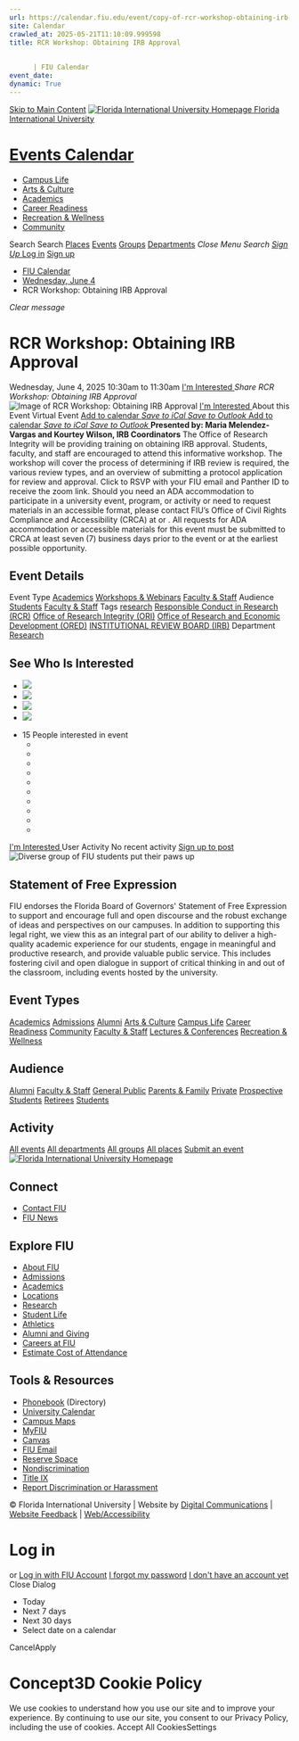 ```yaml
---
url: https://calendar.fiu.edu/event/copy-of-rcr-workshop-obtaining-irb-approval-6735
site: Calendar
crawled_at: 2025-05-21T11:10:09.999598
title: RCR Workshop: Obtaining IRB Approval
    
    
      | FIU Calendar
event_date: 
dynamic: True
---
```


[Skip to Main Content](https://calendar.fiu.edu/event/copy-of-rcr-workshop-obtaining-irb-approval-6735#main-content)
[![Florida International University Homepage](https://digicdn.fiu.edu/core/_assets/images/logo-top.png) Florida International University](https://www.fiu.edu)
# [Events Calendar ](https://calendar.fiu.edu/)
  * [Campus Life](https://calendar.fiu.edu/calendar?event_types%5B%5D=127595)
  * [Arts & Culture](https://calendar.fiu.edu/calendar?event_types%5B%5D=127590)
  * [Academics](https://calendar.fiu.edu/calendar?event_types%5B%5D=127582)
  * [Career Readiness](https://calendar.fiu.edu/calendar?event_types%5B%5D=127584)
  * [Recreation & Wellness](https://calendar.fiu.edu/calendar?event_types%5B%5D=127603)
  * [Community](https://calendar.fiu.edu/calendar?event_types%5B%5D=127601)


Search Search
[Places](https://calendar.fiu.edu/search/places) [Events](https://calendar.fiu.edu/calendar) [Groups](https://calendar.fiu.edu/search/groups) [Departments](https://calendar.fiu.edu/search/departments)
_Close Menu_
_Search_ [ _Sign Up_ ](https://calendar.fiu.edu/signup)
[Log in](https://calendar.fiu.edu/auth/shib_login?previous_url=https%3A%2F%2Fcalendar.fiu.edu%2Fevent%2Fcopy-of-rcr-workshop-obtaining-irb-approval-6735) [Sign up](https://calendar.fiu.edu/signup)
  * [FIU Calendar](https://calendar.fiu.edu/)
  * [Wednesday, June 4](https://calendar.fiu.edu/calendar/day/2025/6/4)
  * RCR Workshop: Obtaining IRB Approval


_Clear message_
# RCR Workshop: Obtaining IRB Approval
Wednesday, June 4, 2025 10:30am to 11:30am 
[ I'm Interested ](https://calendar.fiu.edu/event/49277078887485/confirm?return=https%3A%2F%2Fcalendar.fiu.edu%2Fevent%2Fcopy-of-rcr-workshop-obtaining-irb-approval-6735)
_Share RCR Workshop: Obtaining IRB Approval_
![Image of RCR Workshop: Obtaining IRB Approval](https://localist-images.azureedge.net/photos/664326/card/7eb1b843932ccca9c16245cc99f64d88370c9c69.jpg)
[ I'm Interested ](https://calendar.fiu.edu/event/49277078887485/confirm?return=https%3A%2F%2Fcalendar.fiu.edu%2Fevent%2Fcopy-of-rcr-workshop-obtaining-irb-approval-6735)
About this Event
Virtual Event
[Add to calendar ](https://calendar.fiu.edu/event/copy-of-rcr-workshop-obtaining-irb-approval-6735)
[ _Save to iCal_ ](https://calendar.fiu.edu/event/copy-of-rcr-workshop-obtaining-irb-approval-6735.ics "Save to iCal") [ _Save to Outlook_ ](https://calendar.fiu.edu/event/copy-of-rcr-workshop-obtaining-irb-approval-6735.ics "Save to Outlook")
[Add to calendar ](https://calendar.fiu.edu/event/copy-of-rcr-workshop-obtaining-irb-approval-6735)
[ _Save to iCal_ ](https://calendar.fiu.edu/event/copy-of-rcr-workshop-obtaining-irb-approval-6735.ics "Save to iCal") [ _Save to Outlook_ ](https://calendar.fiu.edu/event/copy-of-rcr-workshop-obtaining-irb-approval-6735.ics "Save to Outlook")
**Presented by: Maria Melendez-Vargas and Kourtey Wilson, IRB Coordinators**
The Office of Research Integrity will be providing training on obtaining IRB approval. Students, faculty, and staff are encouraged to attend this informative workshop. The workshop will cover the process of determining if IRB review is required, the various review types, and an overview of submitting a protocol application for review and approval.
Click to RSVP with your FIU email and Panther ID to receive the zoom link. 
Should you need an ADA accommodation to participate in a university event, program, or activity or need to request materials in an accessible format, please contact FIU’s Office of Civil Rights Compliance and Accessibility (CRCA) at or . All requests for ADA accommodation or accessible materials for this event must be submitted to CRCA at least seven (7) business days prior to the event or at the earliest possible opportunity. 
## Event Details
Event Type
[Academics](https://calendar.fiu.edu/search/events?event_types%5B%5D=127582) [Workshops & Webinars](https://calendar.fiu.edu/search/events?event_types%5B%5D=127588) [Faculty & Staff](https://calendar.fiu.edu/search/events?event_types%5B%5D=127602)
Audience
[Students](https://calendar.fiu.edu/search/events?event_types%5B%5D=121719) [Faculty & Staff](https://calendar.fiu.edu/search/events?event_types%5B%5D=121720)
Tags
[research](https://calendar.fiu.edu/search/events?event_types%5B%5D=6881) [Responsible Conduct in Research (RCR)](https://calendar.fiu.edu/search/events?event_types%5B%5D=38137663174992) [Office of Research Integrity (ORI)](https://calendar.fiu.edu/search/events?event_types%5B%5D=38137663176017) [Office of Research and Economic Development (ORED)](https://calendar.fiu.edu/search/events?event_types%5B%5D=38137663177042) [INSTITUTIONAL REVIEW BOARD (IRB)](https://calendar.fiu.edu/search/events?event_types%5B%5D=39129880291782)
Department
[Research](https://calendar.fiu.edu/department/research)
##  See Who Is Interested 
  * ![](https://localist-images.azureedge.net/photos/664326/small/7eb1b843932ccca9c16245cc99f64d88370c9c69.jpg)
  * ![](https://localist-images.azureedge.net/photos/664326/small/7eb1b843932ccca9c16245cc99f64d88370c9c69.jpg)
  * ![](https://localist-images.azureedge.net/photos/664326/small/7eb1b843932ccca9c16245cc99f64d88370c9c69.jpg)
  * ![](https://localist-images.azureedge.net/photos/664326/small/7eb1b843932ccca9c16245cc99f64d88370c9c69.jpg)


+ 15 People interested in event 
  * [](https://calendar.fiu.edu/event/copy-of-rcr-workshop-obtaining-irb-approval-6735)
  * [](https://calendar.fiu.edu/event/copy-of-rcr-workshop-obtaining-irb-approval-6735)
  * [](https://calendar.fiu.edu/event/copy-of-rcr-workshop-obtaining-irb-approval-6735)
  * [](https://calendar.fiu.edu/event/copy-of-rcr-workshop-obtaining-irb-approval-6735)
  * [](https://calendar.fiu.edu/event/copy-of-rcr-workshop-obtaining-irb-approval-6735)
  * [](https://calendar.fiu.edu/event/copy-of-rcr-workshop-obtaining-irb-approval-6735)
  * [](https://calendar.fiu.edu/event/copy-of-rcr-workshop-obtaining-irb-approval-6735)
  * [](https://calendar.fiu.edu/event/copy-of-rcr-workshop-obtaining-irb-approval-6735)
  * [](https://calendar.fiu.edu/event/copy-of-rcr-workshop-obtaining-irb-approval-6735)
  * [](https://calendar.fiu.edu/event/copy-of-rcr-workshop-obtaining-irb-approval-6735)


[ I'm Interested ](https://calendar.fiu.edu/event/49277078887485/confirm?return=https%3A%2F%2Fcalendar.fiu.edu%2Fevent%2Fcopy-of-rcr-workshop-obtaining-irb-approval-6735)
User Activity
No recent activity
[Sign up to post](https://calendar.fiu.edu/auth/shib_login?previous_url=https%3A%2F%2Fcalendar.fiu.edu%2Fevent%2Fcopy-of-rcr-workshop-obtaining-irb-approval-6735)
![Diverse group of FIU students put their paws up](https://www.fiu.edu/_assets/images/thumbnail-students-paw.jpg)
## Statement of Free Expression
FIU endorses the Florida Board of Governors' Statement of Free Expression to support and encourage full and open discourse and the robust exchange of ideas and perspectives on our campuses. In addition to supporting this legal right, we view this as an integral part of our ability to deliver a high-quality academic experience for our students, engage in meaningful and productive research, and provide valuable public service. This includes fostering civil and open dialogue in support of critical thinking in and out of the classroom, including events hosted by the university.
## Event Types
[Academics](https://calendar.fiu.edu/calendar?event_types%5B%5D=127582)
[Admissions](https://calendar.fiu.edu/calendar?event_types%5B%5D=127583)
[Alumni](https://calendar.fiu.edu/calendar?event_types%5B%5D=127589)
[Arts & Culture](https://calendar.fiu.edu/calendar?event_types%5B%5D=127590)
[Campus Life](https://calendar.fiu.edu/calendar?event_types%5B%5D=127595)
[Career Readiness](https://calendar.fiu.edu/calendar?event_types%5B%5D=127584)
[Community](https://calendar.fiu.edu/calendar?event_types%5B%5D=127601)
[Faculty & Staff](https://calendar.fiu.edu/calendar?event_types%5B%5D=127602)
[Lectures & Conferences](https://calendar.fiu.edu/calendar?event_types%5B%5D=127587)
[Recreation & Wellness](https://calendar.fiu.edu/calendar?event_types%5B%5D=127603)
## Audience
[Alumni](https://calendar.fiu.edu/calendar?event_types%5B%5D=121721)
[Faculty & Staff](https://calendar.fiu.edu/calendar?event_types%5B%5D=121720)
[General Public](https://calendar.fiu.edu/calendar?event_types%5B%5D=121722)
[Parents & Family](https://calendar.fiu.edu/calendar?event_types%5B%5D=36918157286658)
[Private](https://calendar.fiu.edu/calendar?event_types%5B%5D=129753)
[Prospective Students](https://calendar.fiu.edu/calendar?event_types%5B%5D=121723)
[Retirees](https://calendar.fiu.edu/calendar?event_types%5B%5D=37290279036119)
[Students](https://calendar.fiu.edu/calendar?event_types%5B%5D=121719)
## Activity
[All events](https://calendar.fiu.edu/search?what=events)
[All departments](https://calendar.fiu.edu/search/departments)
[All groups](https://calendar.fiu.edu/search?what=groups)
[All places](https://calendar.fiu.edu/search?what=places)
[Submit an event](https://calendar.fiu.edu/admin/events/new/basic-information)
[ ![Florida International University Homepage](https://digicdn.fiu.edu/core/_assets/images/footer-logo.svg) ](https://www.fiu.edu/)
## Connect
  * [Contact FIU](https://www.fiu.edu/about/contact-us/index.html)
  * [FIU News](https://news.fiu.edu/)


## Explore FIU
  * [About FIU](https://www.fiu.edu/about/index.html)
  * [Admissions](https://www.fiu.edu/admissions/index.html)
  * [Academics](https://www.fiu.edu/academics/index.html)
  * [Locations](https://www.fiu.edu/locations/index.html)
  * [Research](https://www.fiu.edu/research/index.html)
  * [Student Life](https://www.fiu.edu/student-life/index.html)
  * [Athletics](https://www.fiu.edu/athletics/index.html)
  * [Alumni and Giving](https://www.fiu.edu/alumni-and-giving/index.html)
  * [Careers at FIU](https://hr.fiu.edu/careers/)
  * [Estimate Cost of Attendance](https://onestop.fiu.edu/finances/estimate-your-costs/)


## Tools & Resources
  * [Phonebook](https://phonebook.fiu.edu) (Directory)
  * [University Calendar](https://calendar.fiu.edu/)
  * [Campus Maps](https://campusmaps.fiu.edu/)
  * [MyFIU](https://my.fiu.edu/)
  * [Canvas](https://canvas.fiu.edu)
  * [FIU Email](http://mail.fiu.edu/)
  * [Reserve Space](https://reservespace.fiu.edu/make-reservation/)
  * [Nondiscrimination](https://ace.fiu.edu/civil-rights-and-accessibility/harassment-and-discrimination/)
  * [Title IX](https://ace.fiu.edu/title-ix/)
  * [Report Discrimination or Harassment](https://report.fiu.edu/)


© Florida International University  | Website by [Digital Communications](https://stratcomm.fiu.edu/digital-print/websites/) | [Website Feedback](https://webforms.fiu.edu/view.php?id=370774&element_5=https://calendar.fiu.edu/https://calendar.fiu.edu/) | [Web/Accessibility](https://accessibility.fiu.edu/)
# Log in
or
[Log in with FIU Account](https://calendar.fiu.edu/auth/shib_login?previous_url=https%3A%2F%2Fcalendar.fiu.edu%2Fevent%2Fcopy-of-rcr-workshop-obtaining-irb-approval-6735)
[I forgot my password](https://calendar.fiu.edu/auth/forgot) [I don't have an account yet](https://calendar.fiu.edu/signup)
Close Dialog
  * Today
  * Next 7 days
  * Next 30 days
  * Select date on a calendar


CancelApply
# Concept3D Cookie Policy
We use cookies to understand how you use our site and to improve your experience. By continuing to use our site, you consent to our Privacy Policy, including the use of cookies. 
Accept All CookiesSettings
